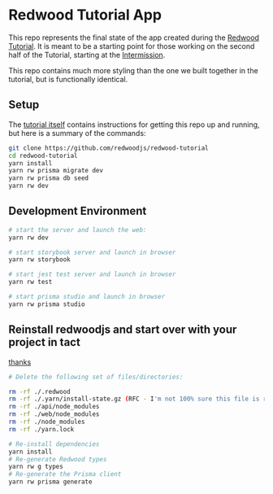 # Redwood Tutorial App

This repo represents the final state of the app created during the [Redwood Tutorial](https://redwoodjs.com/tutorial).
It is meant to be a starting point for those working on the second half of the Tutorial, starting at the [Intermission](https://redwoodjs.com/docs/tutorial/intermission).

This repo contains much more styling than the one we built together in the tutorial, but is functionally identical.

## Setup

The [tutorial itself](https://redwoodjs.com/docs/tutorial/chapter1/prerequisites) contains instructions for getting this repo up and running, but here is a summary of the commands:

```bash
git clone https://github.com/redwoodjs/redwood-tutorial
cd redwood-tutorial
yarn install
yarn rw prisma migrate dev
yarn rw prisma db seed
yarn rw dev
```
## Development Environment
```bash
# start the server and launch the web:
yarn rw dev

# start storybook server and launch in browser
yarn rw storybook

# start jest test server and launch in browser
yarn rw test

# start prisma studio and launch in browser
yarn rw prisma studio
```
## Reinstall redwoodjs and start over with your project in tact

[thanks](https://rw-community.org/how%20to/reinstall%20rw/)

```bash
# Delete the following set of files/directories:

rm -rf ./.redwood
rm -rf ./.yarn/install-state.gz (RFC - I'm not 100% sure this file is required, it's only applicable to Yarn v3 regardless)
rm -rf ./api/node_modules
rm -rf ./web/node_modules
rm -rf ./node_modules
rm -rf ./yarn.lock

# Re-install dependencies
yarn install
# Re-generate Redwood types
yarn rw g types
# Re-generate the Prisma client
yarn rw prisma generate
```
